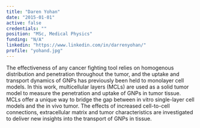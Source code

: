 ```yaml
---
title: "Daren Yohan"
date: "2015-01-01"
active: false
credentials: ""
position: "MSc, Medical Physics"
funding: "N/A"
linkedin: "https://www.linkedin.com/in/darrenyohan/"
profile: "yohand.jpg"
---
```


The effectiveness of any cancer fighting tool relies on homogenous distribution and penetration throughout the tumor, and the uptake and transport dynamics of GNPs has previously been held to monolayer cell models. In this work, multicellular layers (MCLs) are used as a solid tumor model to measure the penetration and uptake of GNPs in tumor tissue. MCLs offer a unique way to bridge the gap between in vitro single-layer cell models and the in vivo tumor. The effects of increased cell-to-cell connections, extracellular matrix and tumor characteristics are investigated to deliver new insights into the transport of GNPs in tissue.
